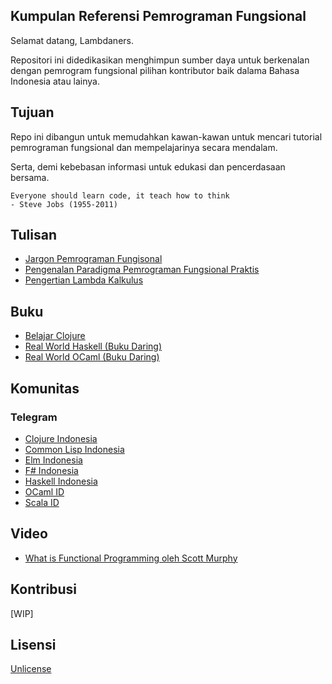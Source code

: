 

## Kumpulan Referensi Pemrograman Fungsional

Selamat datang, Lambdaners.

Repositori ini didedikasikan menghimpun sumber daya untuk berkenalan dengan pemrogram fungsional
pilihan kontributor baik dalama Bahasa Indonesia atau lainya.

## Tujuan

Repo ini dibangun untuk memudahkan kawan-kawan untuk mencari tutorial pemrograman fungsional dan mempelajarinya secara mendalam.

Serta, demi kebebasan informasi untuk edukasi dan pencerdasaan bersama.

```
Everyone should learn code, it teach how to think
- Steve Jobs (1955-2011)
```

## Tulisan

- [Jargon Pemrograman Fungisonal](https://github.com/wisn/jargon-pemrograman-fungsional)
- [Pengenalan Paradigma Pemrograman Fungsional Praktis](https://medium.com/paradigma-fungsional/perkenalan-paradigma-pemrograman-fungsional-praktis-7bc5dce026b9)
- [Pengertian Lambda Kalkulus](http://martinalova98.blogspot.com/2013/12/pengertian-lambda-kalkulus.html)


## Buku

- [Belajar Clojure](https://github.com/bepitulaz/BelajarClojure)
- [Real World Haskell (Buku Daring)](http://book.realworldhaskell.org/)
- [Real World OCaml (Buku Daring)](https://dev.realworldocaml.org/)

## Komunitas

### Telegram

- [Clojure Indonesia](https://t.me/clojure_id)
- [Common Lisp Indonesia](https://t.me/lisp_id)
- [Elm Indonesia](https://t.me/elmindonesia)
- [F# Indonesia](https://t.me/fsharp_id)
- [Haskell Indonesia](https://t.me/haskell_id)
- [OCaml ID](https://t.me/ocamlid)
- [Scala ID](https://t.me/scala_id)

## Video
- [What is Functional Programming oleh Scott Murphy](https://www.youtube.com/watch?v=KHojnWHemO0)

## Kontribusi

[WIP]

## Lisensi

[Unlicense](./LICENSE)
